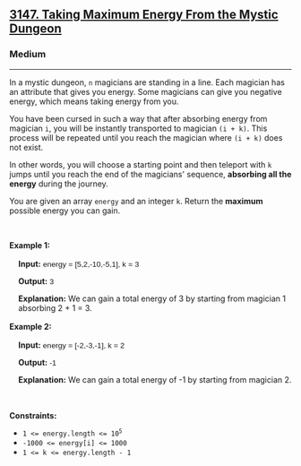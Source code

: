 <h2><a href="https://leetcode.com/problems/taking-maximum-energy-from-the-mystic-dungeon/">3147. Taking Maximum Energy From the Mystic Dungeon</a></h2><h3>Medium</h3><hr><div bis_skin_checked="1"><p>In a mystic dungeon, <code>n</code> magicians are standing in a line. Each magician has an attribute that gives you energy. Some magicians can give you negative energy, which means taking energy from you.</p>

<p>You have been cursed in such a way that after absorbing energy from magician <code>i</code>, you will be instantly transported to magician <code>(i + k)</code>. This process will be repeated until you reach the magician where <code>(i + k)</code> does not exist.</p>

<p>In other words, you will choose a starting point and then teleport with <code>k</code> jumps until you reach the end of the magicians' sequence, <strong>absorbing all the energy</strong> during the journey.</p>

<p>You are given an array <code>energy</code> and an integer <code>k</code>. Return the <strong>maximum</strong> possible energy you can gain.</p>

<p>&nbsp;</p>
<p><strong class="example">Example 1:</strong></p>

<div class="example-block" style="
    border-color: var(--border-tertiary);
    border-left-width: 2px;
    color: var(--text-secondary);
    font-size: .875rem;
    margin-bottom: 1rem;
    margin-top: 1rem;
    overflow: visible;
    padding-left: 1rem;
" bis_skin_checked="1">
<p><strong>Input:</strong> <span class="example-io" style="
    font-family: Menlo,sans-serif;
    font-size: 0.85rem;
"> energy = [5,2,-10,-5,1], k = 3</span></p>

<p><strong>Output:</strong><span class="example-io" style="
    font-family: Menlo,sans-serif;
    font-size: 0.85rem;
"> 3</span></p>

<p><strong>Explanation:</strong> We can gain a total energy of 3 by starting from magician 1 absorbing 2 + 1 = 3.</p>
</div>

<p><strong class="example">Example 2:</strong></p>

<div class="example-block" style="
    border-color: var(--border-tertiary);
    border-left-width: 2px;
    color: var(--text-secondary);
    font-size: .875rem;
    margin-bottom: 1rem;
    margin-top: 1rem;
    overflow: visible;
    padding-left: 1rem;
" bis_skin_checked="1">
<p><strong>Input:</strong><span class="example-io" style="
    font-family: Menlo,sans-serif;
    font-size: 0.85rem;
"> energy = [-2,-3,-1], k = 2</span></p>

<p><strong>Output:</strong><span class="example-io" style="
    font-family: Menlo,sans-serif;
    font-size: 0.85rem;
"> -1</span></p>

<p><strong>Explanation:</strong> We can gain a total energy of -1 by starting from magician 2.</p>
</div>

<p>&nbsp;</p>
<p><strong>Constraints:</strong></p>

<ul>
	<li><code>1 &lt;= energy.length &lt;= 10<sup>5</sup></code></li>
	<li><code>-1000 &lt;= energy[i] &lt;= 1000</code></li>
	<li><code>1 &lt;= k &lt;= energy.length - 1</code></li>
</ul>

<p>&nbsp;</p>
​​​​​​</div>